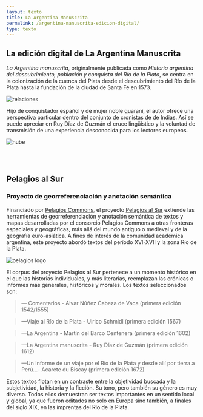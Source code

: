 ```yaml
---
layout: texto
title: La Argentina Manuscrita
permalink: /argentina-manuscrita-edicion-digital/
type: texto
---
```


## La edición digital de La Argentina Manuscrita

_La Argentina manuscrita_, originalmente publicada como _Historia argentina del descubrimiento, población y conquista del Río de la Plata_, se centra en la colonización de la cuenca del Plata desde el descubrimiento del Río de la Plata hasta la fundación de la ciudad de Santa Fe en 1573.

![relaciones]({{site.baseurl}}/assets/img/argentina_manuscrita/relaciones_LAM.png)

Hijo de conquistador español y de mujer noble guaraní, el autor ofrece una perspectiva particular dentro del conjunto de cronistas de de Indias. Así se puede apreciar en Ruy Díaz de Guzmán el cruce lingüístico y la voluntad de transmisión de una experiencia desconocida para los lectores europeos.

![nube]({{site.baseurl}}/assets/img/argentina_manuscrita/cirrus_LAM.png)

<!-- ![trend]({{site.baseurl}}/assets/img/argentina_manuscrita/trend_LAM.png) -->

<br>


<br>

## Pelagios al Sur

### Proyecto de georreferenciación y anotación semántica

Financiado por [Pelagios Commons](http://commons.pelagios.org/), el proyecto [Pelagios al Sur](http://commons.pelagios.org/2017/08/pelagios-commons-al-sur-extending-pelagios-to-the-south-of-the-american-continent-2/) extiende las herramientas de georreferenciación y anotación semántica de textos y mapas desarrolladas por el consorcio Pelagios Commons a otras fronteras espaciales y geográficas, más allá del mundo antiguo o medieval y de la geografía euro-asiática. A fines de interés de la comunidad académica argentina, este proyecto abordó textos del período XVI-XVII y la zona Río de la Plata.

![pelagios logo]({{site.baseurl}}/assets/img/logo-pelagios.png)

El corpus del proyecto Pelagios al Sur pertenece a un momento histórico en el que las historias individuales, y más literarias, reemplazan las crónicas o informes más generales, históricos y morales. Los textos seleccionados son:


> — Comentarios - Alvar Núñez Cabeza de Vaca (primera edición 1542/1555)

> —Viaje al Río de la Plata - Ulrico Schmidl (primera edición 1567)

> —La Argentina - Martín del Barco Centenera (primera edición 1602)

> —La Argentina manuscrita - Ruy Díaz de Guzmán (primera edición 1612)

> —Un Informe de un viaje por el Río de la Plata y desde allí por tierra a Perú...- Acarete du Biscay (primera edición 1672)

Estos textos flotan en un contraste entre la objetividad buscada y la subjetividad, la historia y la ficción. Su tono, pero también su género es muy diverso. Todos ellos demuestran ser textos importantes en un sentido local y global, ya que fueron editados no solo en Europa sino también, a finales del siglo XIX, en las imprentas del Río de la Plata.

